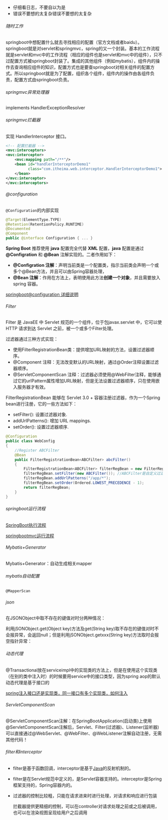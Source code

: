 - 仔细看日志，不要自以为是
- 错误不要想的太复杂错误不要想的太复杂

###### 随时工作

springboot中想配置什么就去寻找相应的配置（官方文档或者baidu）。springboot就是对servlet和springmvc，spring的又一个封装。基本的工作流程就是servlet和mvc中的工作流程（相应的组件也是servlet和mvc中的组件），只不过配置方式被springboot封装了。集成的其他组件（例如mybatis），组件内的操作去查询相应组件的知识，配置方式也是要查springboot对相关组件的配置方式。所以springboot就是为了配置，组织各个组件，组件内的操作由各组件负责，配置方式由springboot负责。

###### springmvc异常处理器

implements HandlerExceptionResolver 

###### springmvc拦截器

实现 HandlerInterceptor 接口。

```xml
<!-- 配置拦截器 -->
<mvc:interceptors>
<mvc:interceptor>
    <mvc:mapping path="/**"/>
    <bean id="handlerInterceptorDemo1"
          class="com.itheima.web.interceptor.HandlerInterceptorDemo1">
    </bean>
</mvc:interceptor>
</mvc:interceptors>
```

###### @configuration

`@Configuration`的内部实现

```kotlin
@Target(ElementType.TYPE)
@Retention(RetentionPolicy.RUNTIME)
@Documented
@Component
public @interface Configuration { ... }
```

**Spring Boot** 推荐使用 **java** 配置完全代替 **XML** 配置，**java** 配置是通过 **@Configration** 和 **@Bean** 注解实现的。二者作用如下：

- **@Configration 注解**：声明当前类是一个配置类，指示当前类会声明一个或多个@Bean方法，并且可以由Spring容器处理，
- **@Bean 注解**：作用在方法上，表明使用此方法**创建一个对象**，并且需要放入 spring 容器。

[springboot@configuration 详细说明](https://www.hangge.com/blog/cache/detail_2506.html)

###### Filter

Filter 是 JavaEE 中 Servlet 规范的一个组件，位于包javax.servlet 中，它可以使 HTTP 请求到达 Servlet 之前，被一个或多个Filter处理。

过滤器通过三种方式实现：

- 使用FilterRegistrationBean类：提供增加URL映射的方法，设置过滤器顺序。
- @Component 注释：无法改变默认的URL映射，通过@Order注释设置过滤器顺序。
- @ServletComponentScan 注释：过滤器必须使用@WebFilter注释，能够通过它的urlPattern属性增加URL映射，但是无法设置过滤器顺序，只在使用嵌入服务器才有效。

FilterRegistrationBean 能够在 Servlet 3.0 + 容器注册过滤器，作为一个Spring bean进行注册，它的一些方法如下： 

- setFilter(): 设置过滤器对象. 
- addUrlPatterns(): 增加 URL mappings. 
- setOrder(): 设置过滤器顺序. 

```java
@Configuration
public class WebConfig
{
    //Register ABCFilter
    @Bean
    public FilterRegistrationBean<ABCFilter> abcFilter()
    {
        FilterRegistrationBean<ABCFilter> filterRegBean = new FilterRegistrationBean<>();
        filterRegBean.setFilter(new ABCFilter()); //ABCFilter是自定义过滤器
        filterRegBean.addUrlPatterns("/app/*");
        filterRegBean.setOrder(Ordered.LOWEST_PRECEDENCE - 1);
        return filterRegBean;
    }
} 
```

###### springboot运行流程

[ SpringBoot执行流程](https://blog.csdn.net/q547550831/article/details/73441052)

[springbootmvc运行流程](https://blog.csdn.net/weixin_43931625/article/details/107244953)

###### Mybatis+Generator

Mybatis+Generator：自动生成相关mapper

###### mybatis自动配置

```
@MapperScan
```

###### json

在JSONObject中取不存在的键值对时分两种情况：

利用jSONObject.get(Object key)方法及get(String key)取不存在的键值对时不会报异常，会返回null；但是利用jSONObject.getxxx(String key)方法取时会报空指针异常：

###### 动态代理

@Transactional放在serviceimpl中的实现类的方法上，但是在使用这个实现类（在别的类中注入时）的时候要用service中的接口类型，因为spring aop的默认动态代理是基于接口的

[ spring注入接口还是实现类，同一接口有多个实现类，如何注入](https://blog.csdn.net/q503385724/article/details/87349369)

###### ServletComponentScan

@ServletComponentScan注解：在SpringBootApplication(启动类)上使用@ServletComponentScan注解后，Servlet、Filter(过滤器)、Listener(监听器)可以直接通过@WebServlet、@WebFilter、@WebListener注解自动注册，无需其他代码！

###### filter和interceptor

- filter是基于函数回调，interceptor是基于[Java](http://lib.csdn.net/base/17)的反射机制的。

- filter是在Servlet规范中定义的，是Servlet容器支持的。interceptor是Spring框架支持的，Spring容器内的。

- 过滤器的控制比较粗，只能在请求进来时进行处理，对请求和响应进行包装

  拦截器提供更精细的控制，可以在controller对请求处理之前或之后被调用，也可以在渲染视图呈现给用户之后调用

